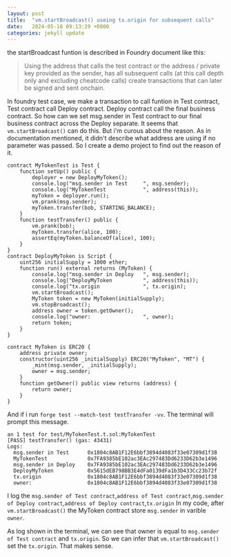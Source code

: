 ```yaml
---
layout: post
title:  "vm.startBroadcast() useing tx.origin for subsequent calls"
date:   2024-05-18 09:13:29 +0800
categories: jekyll update
---
```


the startBroadcast funtion is described in Foundry document like this:

> Using the address that calls the test contract or the address / private key provided as the sender, has all subsequent calls (at this call depth only and excluding cheatcode calls) create transactions that can later be signed and sent onchain.

In foundry test case, we make a transaction to call funtion in Test contract, Test contract call Deploy contract. Deploy contract call the final business contract. So how can we set msg.sender in Test contract to our final business contract across the Deploy separate. It seems that `vm.startBroadcast()` can do this. But i'm curous about the reason.
As in documentation mentioned, it didn't describe what address are using if no parameter was passed.
So I create a demo project to find out the reason of it.

```solidity
contract MyTokenTest is Test {
    function setUp() public {
        deployer = new DeployMyToken();
        console.log("msg.sender in Test     ", msg.sender);
        console.log("MyTokenTest            ", address(this));
        myToken = deployer.run();
        vm.prank(msg.sender);
        myToken.transfer(bob, STARTING_BALANCE);
    }
    function testTransfer() public {
        vm.prank(bob);
        myToken.transfer(alice, 100);
        assertEq(myToken.balanceOf(alice), 100);
    }
}
contract DeployMyToken is Script {
    uint256 initialSupply = 1000 ether;
    function run() external returns (MyToken) {
        console.log("msg.sender in Deploy   ", msg.sender);
        console.log("DeployMyToken          ", address(this));
        console.log("tx.origin              ", tx.origin);
        vm.startBroadcast();
        MyToken token = new MyToken(initialSupply);
        vm.stopBroadcast();
        address owner = token.getOwner();
        console.log("owner:                 ", owner);
        return token;
    }
}

contract MyToken is ERC20 {
    address private owner;
    constructor(uint256 _initialSupply) ERC20("MyToken", "MT") {
        _mint(msg.sender, _initialSupply);
        owner = msg.sender;
    }
    function getOwner() public view returns (address) {
        return owner;
    }
}
```

And if i run `forge test --match-test testTransfer -vv`. The terminal will prompt this message.

```
an 1 test for test/MyTokenTest.t.sol:MyTokenTest
[PASS] testTransfer() (gas: 43431)
Logs:
  msg.sender in Test      0x1804c8AB1F12E6bbf3894d4083f33e07309d1f38
  MyTokenTest             0x7FA9385bE102ac3EAc297483Dd6233D62b3e1496
  msg.sender in Deploy    0x7FA9385bE102ac3EAc297483Dd6233D62b3e1496
  DeployMyToken           0x5615dEB798BB3E4dFa0139dFa1b3D433Cc23b72f
  tx.origin               0x1804c8AB1F12E6bbf3894d4083f33e07309d1f38
  owner:                  0x1804c8AB1F12E6bbf3894d4083f33e07309d1f38
```
I log the `msg.sender of Test contract`,`address of Test contract`,`msg.sender of Deploy contract`,`address of Deploy contract`,`tx.origin`
In my code, after `vm.startBroadcast()` the MyToken contract store `msg.sender` in varible `owner`.
 
As log shown in the terminal, we can see that owner is equal to `msg.sender of Test contract` and `tx.origin`. So we can infer that `vm.startBroadcast()` set the `tx.origin`. That makes sense.